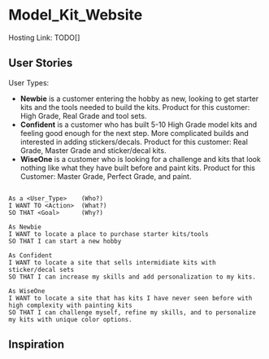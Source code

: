 # Model_Kit_Website

Hosting Link: TODO[]

## User Stories

User Types:

- **Newbie** is a customer entering the hobby as new, looking to get starter kits and the tools needed to build the kits. Product for this customer: High Grade, Real Grade and tool sets.
- **Confident** is a customer who has built 5-10 High Grade model kits and feeling good enough for the next step. More complicated builds and interested in adding stickers/decals. Product for this customer: Real Grade, Master Grade and sticker/decal kits.
- **WiseOne** is a customer who is looking for a challenge and kits that look nothing like what they have built before and paint kits. Product for this Customer: Master Grade, Perfect Grade, and paint.

```

As a <User_Type>    (Who?)
I WANT TO <Action>  (What?)
SO THAT <Goal>      (Why?)

As Newbie
I WANT to locate a place to purchase starter kits/tools
SO THAT I can start a new hobby

As Confident
I WANT to locate a site that sells intermidiate kits with sticker/decal sets
SO THAT I can increase my skills and add personalization to my kits.

As WiseOne
I WANT to locate a site that has kits I have never seen before with high complexity with painting kits
SO THAT I can challenge myself, refine my skills, and to personalize my kits with unique color options.

```

## Inspiration
